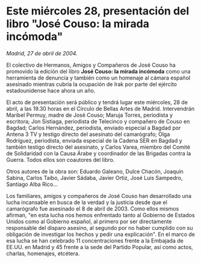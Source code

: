 # Este miércoles 28, presentación del libro "José Couso: la mirada incómoda"

*Madrid, 27 de abril de 2004.*

El colectivo de Hermanos, Amigos y Compañeros de José Couso ha promovido la edición del libro **José Couso: la mirada incómoda** como una herramienta de denuncia y también como un homenaje al cámara español asesinado mientras cubría la ocupación de Irak por parte del ejército estadounidense hace ahora un año.

El acto de presentación será público y tendrá lugar este miércoles, 28 de abril, a las 19.30 horas en el Círculo de Bellas Artes de Madrid. Intervendrán Maribel Permuy, madre de José Couso; Maruja Torres, periodista y escritora; Jon Sistiaga, periodista de Telecinco y compañero de Couso en Bagdad; Carlos Hernández, periodista, enviado especial a Bagdad por Antena 3 TV y testigo directo del asesinato del camarógrafo; Olga Rodríguez, periodista, enviada especial de la Cadena SER en Bagdad y también testigo directo del asesinato, y Carlos Varea, miembro del Comité de Solidaridad con la Causa Árabe y coordinador de las Brigadas contra la Guerra. Todos ellos son coautores del libro.

Otros autores de la obra son: Eduardo Galeano, Dulce Chacón, Joaquín Sabina, Carlos Taibo, Javier Sádaba, Javier Ortiz, José Luis Sampedro, Santiago Alba Rico...

Los familiares, amigos y compañeros de José Couso han desarrollado una lucha incansable en busca de la verdad y la justicia desde que el camarógrafo fue asesinado el 8 de abril de 2003. Como ellos mismos afirman, "en esta lucha nos hemos enfrentado tanto al Gobierno de Estados Unidos como al Gobierno español, al primero por ser directamente responsable del disparo asesino, al segundo por no haber cumplido con su obligación de investigar los hechos y pedir una explicación". En el marco de esa lucha se han celebrado 11 concentraciones frente a la Embajada de EE.UU. en Madrid y 45 frente a la sede del Partido Popular, así como actos, charlas, homenajes, etcétera.
